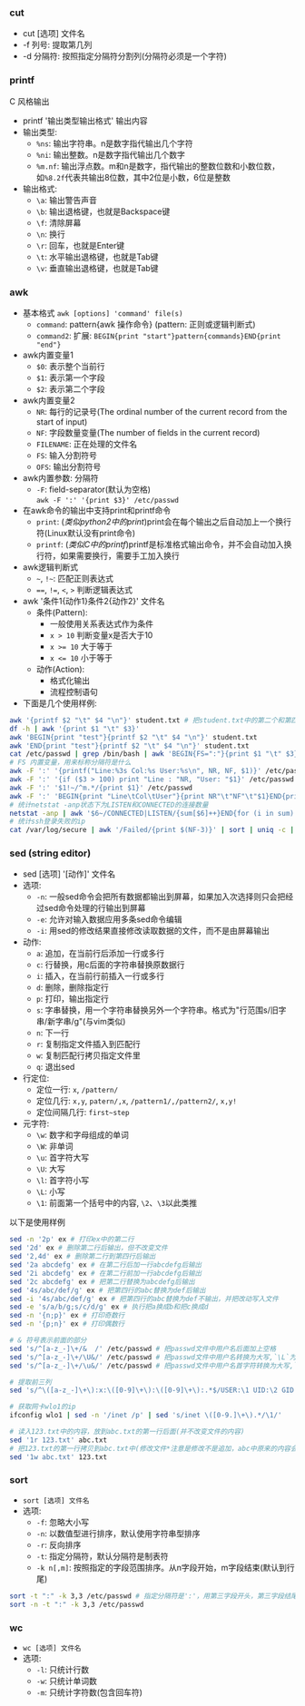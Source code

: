 ### cut

* cut [选项] 文件名  
* -f 列号: 提取第几列
* -d 分隔符: 按照指定分隔符分割列(分隔符必须是一个字符)

### printf

C 风格输出

* printf '输出类型输出格式' 输出内容
* 输出类型:  
  - `%ns`: 输出字符串。n是数字指代输出几个字符
  - `%ni`: 输出整数。n是数字指代输出几个数字
  - `%m.nf`: 输出浮点数。m和n是数字，指代输出的整数位数和小数位数，如`%8.2f`代表共输出8位数，其中2位是小数，6位是整数
* 输出格式:  
  - `\a`: 输出警告声音
  - `\b`: 输出退格键，也就是Backspace键
  - `\f`: 清除屏幕
  - `\n`: 换行
  - `\r`: 回车，也就是Enter键
  - `\t`: 水平输出退格键，也就是Tab键
  - `\v`: 垂直输出退格键，也就是Tab键

### awk

* 基本格式 `awk [options] 'command' file(s)`  
  - `command`: pattern{awk 操作命令} (pattern: 正则或逻辑判断式)
  - `command2`: 扩展: `BEGIN{print "start"}pattern{commands}END{print "end"}`
* awk内置变量1  
  - `$0`: 表示整个当前行
  - `$1`: 表示第一个字段
  - `$2`: 表示第二个字段
* awk内置变量2  
  - `NR`: 每行的记录号(The ordinal number of the current record from the start of input)
  - `NF`: 字段数量变量(The number of fields in the current record)
  - `FILENAME`: 正在处理的文件名
  - `FS`: 输入分割符号
  - `OFS`: 输出分割符号
* awk内置参数: 分隔符  
  - `-F`: field-separator(默认为空格)  
    `awk -F ':' '{print $3}' /etc/passwd`
* 在awk命令的输出中支持print和printf命令  
  - `print`: (*类似python2中的print*)print会在每个输出之后自动加上一个换行符(Linux默认没有print命令)
  - `printf`: (*类似C中的printf*)printf是标准格式输出命令，并不会自动加入换行符，如果需要换行，需要手工加入换行
* awk逻辑判断式  
  - `~`, `!~`: 匹配正则表达式
  - `==`, `!=`, `<`, `>` 判断逻辑表达式
* awk '条件1{动作1}条件2{动作2}' 文件名
  - 条件(Pattern):  
    + 一般使用关系表达式作为条件
    + `x > 10` 判断变量x是否大于10
    + `x >= 10` 大于等于
    + `x <= 10` 小于等于
  - 动作(Action):  
    + 格式化输出
    + 流程控制语句
* 下面是几个使用样例:  
```bash
awk '{printf $2 "\t" $4 "\n"}' student.txt # 把student.txt中的第二个和第四个字段(列)按照格式输出(文件名传给$0。其中printf可换成print，这时不用写"\n")
df -h | awk '{print $1 "\t" $3}'
awk 'BEGIN{print "test"}{printf $2 "\t" $4 "\n"}' student.txt
awk 'END{print "test"}{printf $2 "\t" $4 "\n"}' student.txt
cat /etc/passwd | grep /bin/bash | awk 'BEGIN{FS=":"}{print $1 "\t" $3}' # 可以对比不加'BEGIN'
# FS 内置变量，用来标称分隔符是什么
awk -F ':' '{printf("Line:%3s Col:%s User:%s\n", NR, NF, $1)}' /etc/passwd
awk -F ':' '{if ($3 > 100) print "Line : "NR, "User: "$1}' /etc/passwd
awk -F ':' '$1!~/^m.*/{print $1}' /etc/passwd
awk -F ':' 'BEGIN{print "Line\tCol\tUser"}{print NR"\t"NF"\t"$1}END{print "-----"FILENAME"------"}' /etc/passwd
# 统计netstat -anp状态下为LISTEN和CONNECTED的连接数量
netstat -anp | awk '$6~/CONNECTED|LISTEN/{sum[$6]++}END{for (i in sum) print i,sum[i]}'
# 统计ssh登录失败的ip
cat /var/log/secure | awk '/Failed/{print $(NF-3)}' | sort | uniq -c | awk '{print $2" = "$1;}'
```

### sed (string editor)

* sed [选项] '[动作]' 文件名
* 选项:  
  - `-n`: 一般sed命令会把所有数据都输出到屏幕，如果加入次选择则只会把经过sed命令处理的行输出到屏幕
  - `-e`: 允许对输入数据应用多条sed命令编辑
  - `-i`: 用sed的修改结果直接修改读取数据的文件，而不是由屏幕输出
* 动作:  
  - `a`: 追加，在当前行后添加一行或多行
  - `c`: 行替换，用c后面的字符串替换原数据行
  - `i`: 插入，在当前行前插入一行或多行
  - `d`: 删除，删除指定行
  - `p`: 打印，输出指定行
  - `s`: 字串替换，用一个字符串替换另外一个字符串。格式为"行范围s/旧字串/新字串/g"(与vim类似)
  - `n`: 下一行
  - `r`: 复制指定文件插入到匹配行
  - `w`: 复制匹配行拷贝指定文件里
  - `q`: 退出sed
* 行定位:  
  - 定位一行: `x`, `/pattern/`
  - 定位几行: `x,y`, `patern/,x`, `/pattern1/,/pattern2/`, `x,y!`
  - 定位间隔几行: `first~step`
* 元字符:  
  - `\w`: 数字和字母组成的单词
  - `\W`: 非单词
  - `\u`: 首字符大写
  - `\U`: 大写
  - `\l`: 首字符小写
  - `\L`: 小写
  - `\1`: 前面第一个括号中的内容, `\2`、`\3`以此类推

以下是使用样例
```bash
sed -n '2p' ex # 打印ex中的第二行
sed '2d' ex # 删除第二行后输出，但不改变文件
sed '2,4d' ex # 删除第二行到第四行后输出
sed '2a abcdefg' ex # 在第二行后加一行abcdefg后输出
sed '2i abcdefg' ex # 在第二行前加一行abcdefg后输出
sed '2c abcdefg' ex # 把第二行替换为abcdefg后输出
sed '4s/abc/def/g' ex # 把第四行的abc替换为def后输出
sed -i '4s/abc/def/g' ex # 把第四行的abc替换为def不输出，并把改动写入文件
sed -e 's/a/b/g;s/c/d/g' ex # 执行把a换成b和把c换成d
sed -n '{n;p}' ex # 打印奇数行
sed -n '{p;n}' ex # 打印偶数行

# & 符号表示前面的部分
sed 's/^[a-z_-]\+/&  /' /etc/passwd # 把passwd文件中用户名后面加上空格
sed 's/^[a-z_-]\+/\U&/' /etc/passwd # 把passwd文件中用户名转换为大写,`\L`为小写
sed 's/^[a-z_-]\+/\u&/' /etc/passwd # 把passwd文件中用户名首字符转换为大写,`\l`为小写

# 提取前三列
sed 's/^\([a-z_-]\+\):x:\([0-9]\+\):\([0-9]\+\):.*$/USER:\1 UID:\2 GID:\3/' /etc/passwd

# 获取网卡wlo1的ip
ifconfig wlo1 | sed -n '/inet /p' | sed 's/inet \([0-9.]\+\).*/\1/'

# 读入123.txt中的内容，放到abc.txt的第一行后面(并不改变文件的内容)
sed '1r 123.txt' abc.txt
# 把123.txt的第一行拷贝到abc.txt中(修改文件*注意是修改不是追加，abc中原来的内容会被清除*)
sed '1w abc.txt' 123.txt
```

### sort

* `sort [选项] 文件名`
* 选项:  
  - `-f`: 忽略大小写
  - `-n`: 以数值型进行排序，默认使用字符串型排序
  - `-r`: 反向排序
  - `-t`: 指定分隔符，默认分隔符是制表符
  - `-k n[,m]`: 按照指定的字段范围排序。从n字段开始，m字段结束(默认到行尾)

```bash
sort -t ":" -k 3,3 /etc/passwd # 指定分隔符是':'，用第三字段开头，第三字段结尾排序
sort -n -t ":" -k 3,3 /etc/passwd 
```

### wc

* `wc [选项] 文件名`
* 选项:  
  - `-l`: 只统计行数
  - `-w`: 只统计单词数
  - `-m`: 只统计字符数(包含回车符)
